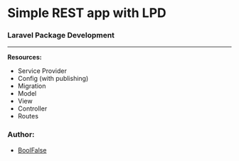 
# Simple REST app with LPD
### Laravel Package Development

---

**Resources:**

- Service Provider
- Config (with publishing)
- Migration
- Model
- View
- Controller
- Routes

### Author:
- [BoolFalse](https://boolfalse.com)
